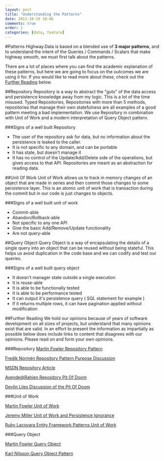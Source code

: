 ```yaml
---
layout: post
title: "Understanding the Patterns"
date: 2013-10-19 10:40
comments: true
order: 1
categories: [data, feature]
---
```

#Patterns
Highway.Data is based on a blended use of **3 major patterns**, and to understand the intent of the Queries / Commands / Scalars that make highway smooth, we must first talk about the patterns.

There are a lot of places where you can find the academic explanation of these patterns, but here we are going to focus on the outcomes we are using it for. If you would like to read more about these, check out the [Further Reading](#furtherReading) below.

##Repository
Repository is a way to abstract the "guts" of the data access and persistence knowledge away from my logic. This is a lot of the time misused. Typed Repositories, Repositories with more than 5 methods, repositories that manage their own statefulness are all examples of a good pattern meeting a bad implementation. We use Repository in combination with Unit of Work and a modern interpretation of Query Object pattern.

###Signs of a well built Repository

* The user of the repository ask for data, but no information about the persistence is leaked to the caller.
* It is not specific to any domain, and can be portable
* It has state, but doesn't manage it
* It has no control of the Update/Add/Delete side of the operations, but gives access to that API. Repositories are meant as an abstraction for reading data.

##Unit Of Work
Unit of Work allows us to track in memory changes of an object that are made in series and then commit those changes to some persistence layer. This is an atomic unit of work that is transaction during the commit but in our code is just changes to objects.

###Signs of a well built unit of work

* Commit-able
* Abandon/Rollback-able
* Not specific to any one API
* Give the basic Add/Remove/Update functionality
* Are not query-able

##Query Object
Query Object is a way of encapsulating the details of a single query into an object that can be reused without being stateful. This helps us avoid duplication in the code base and we can codify and test our queries.

###Signs of a well built query object

* It doesn't manager state outside a single execution
* It is reuse-able
* It is able to be functionally tested
* It is able to be performance tested
* It can output it's persistence query ( SQL statement for example )
* If it returns multiple rows, it can have pagination applied without modification

<a name="furtherReading"></a>
##Further Reading
We hold our opinions because of years of software development on all sizes of projects, but understand that many opinions exist that are valid. In an effort to present the information as impartially as possible below does include links to content that disagrees with our opinions. Please read on and form your own opinions.



###Repository
[Martin Fowler Repository Pattern](http://www.martinfowler.com/eaaCatalog/repository.html)

[Fredik Normén Repository Pattern Purpose Discussion](http://weblogs.asp.net/fredriknormen/archive/2008/04/24/what-purpose-does-the-repository-pattern-have.aspx)

[MSDN Repository Article](http://msdn.microsoft.com/en-us/library/ff649690.aspx)

[Ayende@Rahien Repository Pit Of Doom](http://ayende.com/blog/4784/architecting-in-the-pit-of-doom-the-evils-of-the-repository-abstraction-layer)

[Devlin Liles Discussion of the Pit Of Doom](http://www.devlinliles.com/post/I-disagree-with-the-pit-of-Doom)

###Unit of Work

[Martin Fowler Unit of Work](http://www.martinfowler.com/eaaCatalog/unitOfWork.html)

[Jeremy Miller Unit of Work and Persistence Ignorance](http://msdn.microsoft.com/en-us/magazine/dd882510.aspx)

[Ruby Lacovara Entity Framework Patterns Unit of Work](http://rlacovara.blogspot.com/2009/04/entity-framework-patterns-unit-of-work.html)


###Query Object

[Martin Fowler Query Object](http://martinfowler.com/eaaCatalog/queryObject.html)

[Karl Nilsson Query Object Pattern](http://coderkarl.wordpress.com/2012/05/02/the-query-object-pattern-2/)
